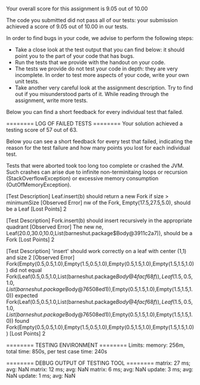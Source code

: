 Your overall score for this assignment is 9.05 out of 10.00


The code you submitted did not pass all of our tests: your submission achieved a score of
9.05 out of 10.00 in our tests.

In order to find bugs in your code, we advise to perform the following steps:
 - Take a close look at the test output that you can find below: it should point you to
   the part of your code that has bugs.
 - Run the tests that we provide with the handout on your code.
 - The tests we provide do not test your code in depth: they are very incomplete. In order
   to test more aspects of your code, write your own unit tests.
 - Take another very careful look at the assignment description. Try to find out if you
   misunderstood parts of it. While reading through the assignment, write more tests.

Below you can find a short feedback for every individual test that failed.

======== LOG OF FAILED TESTS ========
Your solution achieved a testing score of 57 out of 63.

Below you can see a short feedback for every test that failed,
indicating the reason for the test failure and how many points
you lost for each individual test.

Tests that were aborted took too long too complete or crashed the
JVM. Such crashes can arise due to infinite non-terminitaing
loops or recursion (StackOverflowException) or excessive memory
consumption (OutOfMemoryException).

[Test Description] Leaf.insert(b) should return a new Fork if size > minimumSize
[Observed Error] nw of the Fork, Empty(17.5,27.5,5.0), should be a Leaf
[Lost Points] 2

[Test Description] Fork.insert(b) should insert recursively in the appropriate quadrant
[Observed Error] The new ne, Leaf(20.0,30.0,10.0,List(barneshut.package$Body@3911c2a7)), should be a Fork
[Lost Points] 2

[Test Description] 'insert' should work correctly on a leaf with center (1,1) and size 2
[Observed Error] Fork(Empty(0.5,0.5,1.0),Empty(1.5,0.5,1.0),Empty(0.5,1.5,1.0),Empty(1.5,1.5,1.0)) did not equal Fork(Leaf(0.5,0.5,1.0,List(barneshut.package$Body@4facf68f)),Leaf(1.5,0.5,1.0,List(barneshut.package$Body@76508ed1)),Empty(0.5,1.5,1.0),Empty(1.5,1.5,1.0)) expected Fork(Leaf(0.5,0.5,1.0,List(barneshut.package$Body@4facf68f)),Leaf(1.5,0.5,1.0,List(barneshut.package$Body@76508ed1)),Empty(0.5,1.5,1.0),Empty(1.5,1.5,1.0)) found Fork(Empty(0.5,0.5,1.0),Empty(1.5,0.5,1.0),Empty(0.5,1.5,1.0),Empty(1.5,1.5,1.0))
[Lost Points] 2

======== TESTING ENVIRONMENT ========
Limits: memory: 256m,  total time: 850s,  per test case time: 240s

======== DEBUG OUTPUT OF TESTING TOOL ========
matrix: 27 ms; avg: NaN
matrix: 12 ms; avg: NaN
matrix: 6 ms; avg: NaN
update: 3 ms; avg: NaN
update: 1 ms; avg: NaN